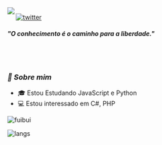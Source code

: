 <img align="left" src="https://orhun.dev/img/crow.png">

[![twitter](https://img.shields.io/badge/-@fuibui-313131?style=flat-square&labelColor=313131&logo=twitter&logoColor=white&color=313131)](https://twitter.com/fuibui)  

<h5>"O conhecimento é o caminho para a liberdade."</h5>

<br><br>
### <i>🎱 Sobre mim</i>

- 🎓 Estou Estudando JavaScript e Python
- 💻 Estou interessado em C#, PHP

<p align="left">
  <img alt="fuibui" src="https://github-readme-stats.vercel.app/api?username=fuibui&show_icons=true&theme=dark">
</p>
<p align="left">
<img alt="langs" src="https://github-readme-stats.vercel.app/api/top-langs/?username=fuibui&theme=dark&show_icons=true">
</p>
